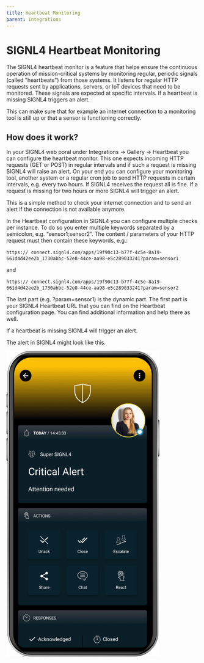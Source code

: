 ```yaml
---
title: Heartbeat Monitoring
parent: Integrations
---
```


# SIGNL4 Heartbeat Monitoring

The SIGNL4 heartbeat monitor is a feature that helps ensure the continuous operation of mission-critical systems by monitoring regular, periodic signals (called "heartbeats") from those systems. It listens for regular HTTP requests sent by applications, servers, or IoT devices that need to be monitored. These signals are expected at specific intervals. If a heartbeat is missing SIGNL4 triggers an alert.

This can make sure that for example an internet connection to a monitoring tool is still up or that a sensor is functioning correctly.

## How does it work?

In your SIGNL4 web poral under Integrations -> Gallery -> Heartbeat you can configure the heartbeat monitor. This one expects incoming HTTP requests (GET or POST) in regular intervals and if such a request is missing SIGNL4 will raise an alert. On your end you can configure your monitoring tool, another system or a regular cron job to send HTTP requests in certain intervals, e.g. every two hours. If SIGNL4 receives the request all is fine. If a request is missing for two hours or more SIGNL4 will trigger an alert.

This is a simple method to check your internet connection and to send an alert if the connection is not available anymore.

In the Heartbeat configuration in SIGNL4 you can configure multiple checks per instance. To do so you enter multiple keywords separated by a semicolon, e.g. “sensor1;sensor2”. The content / parameters of your HTTP request must then contain these keywords, e.g.:

```
https:// connect.signl4.com/apps/19f90c13-b77f-4c5e-8a19-661d4d42ee2b_1730abbc-52e8-44ce-aa98-e5c289033241?param=sensor1
```

and

```
https:// connect.signl4.com/apps/19f90c13-b77f-4c5e-8a19-661d4d42ee2b_1730abbc-52e8-44ce-aa98-e5c289033241?param=sensor2
```

The last part (e.g. ?param=sensor1) is the dynamic part. The first part is your SIGNL4 Heartbeat URL that you can find on the Heartbeat configuration page. You can find additional information and help there as well.

If a heartbeat is missing SIGNL4 will trigger an alert.

The alert in SIGNL4 might look like this.

![SIGNL4 Alert](signl4-alert.png)

